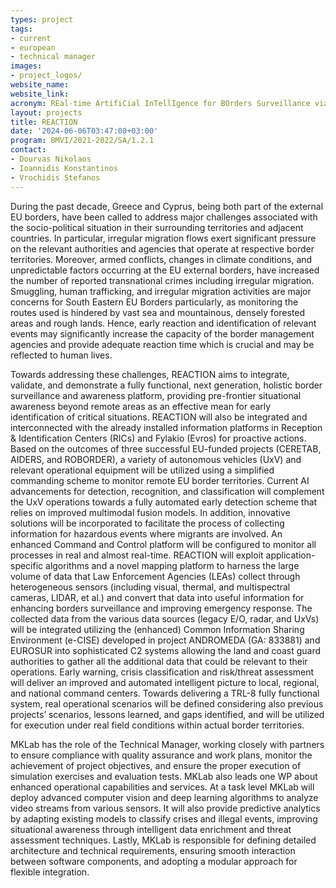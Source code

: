 ```yaml
---
types: project
tags:
- current
- european
- technical manager
images: 
- project_logos/
website_name: 
website_link: 
acronym: REal-time ArtifiCial InTellIgence for BOrders Surveillance via RPAS data aNalytics to support Law Enforcement Agencies
layout: projects
title: REACTION
date: '2024-06-06T03:47:00+03:00'
program: BMVI/2021-2022/SA/1.2.1
contact:
- Dourvas Nikolaos
- Ioannidis Konstantinos
- Vrochidis Stefanos
---
```

<p>
During the past decade, Greece and Cyprus, being both part of the external EU borders, have been called to address major challenges associated with the socio-political situation in their surrounding territories and adjacent countries. In particular, irregular migration flows exert significant pressure on the relevant authorities and agencies that operate at respective border territories. Moreover, armed conflicts, changes in climate conditions, and unpredictable factors occurring at the EU external borders, have increased the number of reported transnational crimes including irregular migration. Smuggling, human trafficking, and irregular migration activities are major concerns for South Eastern EU Borders particularly, as monitoring the routes used is hindered by vast sea and mountainous, densely forested areas and rough lands. Hence, early reaction and identification of relevant events may significantly increase the capacity of the border management agencies and provide adequate reaction time which is crucial and may be reflected to human lives.
</p>
<p>
Towards addressing these challenges, REACTION aims to integrate, validate, and demonstrate a fully functional, next generation, holistic border surveillance and awareness platform, providing pre-frontier situational awareness beyond remote areas as an effective mean for early identification of critical situations. REACTION will also be integrated and interconnected with the already installed information platforms in Reception & Identification Centers (RICs) and Fylakio (Evros) for proactive actions. Based on the outcomes of three successful EU-funded projects (CERETAB, AIDERS, and ROBORDER), a variety of autonomous vehicles (UxV) and relevant operational equipment will be utilized using a simplified commanding scheme to monitor remote EU border territories. Current AI advancements for detection, recognition, and classification will complement the UxV operations towards a fully automated early detection scheme that relies on improved multimodal fusion models. In addition, innovative solutions will be incorporated to facilitate the process of collecting information for hazardous events where migrants are involved. An enhanced Command and Control platform will be configured to monitor all processes in real and almost real-time. REACTION will exploit application-specific algorithms and a novel mapping platform to harness the large volume of data that Law Enforcement Agencies (LEAs) collect through heterogeneous sensors (including visual, thermal, and multispectral cameras, LIDAR, et al.) and convert that data into useful information for enhancing borders surveillance and improving emergency response. The collected data from the various data sources (legacy E/O, radar, and UxVs) will be integrated utilizing the (enhanced) Common Information Sharing Environment (e-CISE) developed in project ANDROMEDA (GA: 833881) and EUROSUR into sophisticated C2 systems allowing the land and coast guard authorities to gather all the additional data that could be relevant to their operations. Early warning, crisis classification and risk/threat assessment will deliver an improved and automated intelligent picture to local, regional, and national command centers. Towards delivering a TRL-8 fully functional system, real operational scenarios will be defined considering also previous projects’ scenarios, lessons learned, and gaps identified, and will be utilized for execution under real field conditions within actual border territories.
</p>
<p>
MKLab has the role of the Technical Manager, working closely with partners to ensure compliance with quality assurance and work plans, monitor the achievement of project objectives, and ensure the proper execution of simulation exercises and evaluation tests. MKLab also leads one WP about enhanced operational capabilities and services. At a task level MKLab will deploy advanced computer vision and deep learning algorithms to analyze video streams from various sensors. It will also provide predictive analytics by adapting existing models to classify crises and illegal events, improving situational awareness through intelligent data enrichment and threat assessment techniques. Lastly, MKLab is responsible for defining detailed architecture and technical requirements, ensuring smooth interaction between software components, and adopting a modular approach for flexible integration.
</p>